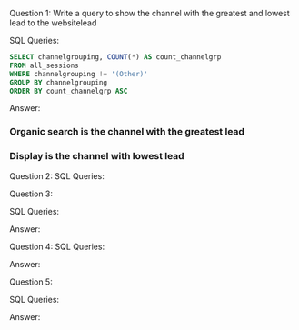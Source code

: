 Question 1: Write a query to show the channel with the greatest and lowest lead to the websitelead 

SQL Queries:
```sql
SELECT channelgrouping, COUNT(*) AS count_channelgrp
FROM all_sessions
WHERE channelgrouping != '(Other)'
GROUP BY channelgrouping
ORDER BY count_channelgrp ASC
```
Answer: 
### Organic search is the channel with the greatest lead
### Display is the channel with lowest lead



Question 2: 
SQL Queries:


Question 3:

SQL Queries:


Answer: 


Question 4: 
SQL Queries:

Answer: 



Question 5: 

SQL Queries:

Answer:
